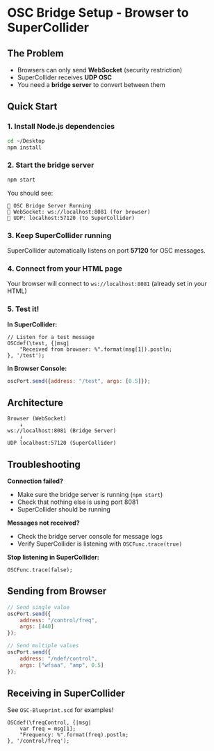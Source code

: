 # OSC Bridge Setup - Browser to SuperCollider

## The Problem
- Browsers can only send **WebSocket** (security restriction)
- SuperCollider receives **UDP OSC**
- You need a **bridge server** to convert between them

## Quick Start

### 1. Install Node.js dependencies
```bash
cd ~/Desktop
npm install
```

### 2. Start the bridge server
```bash
npm start
```

You should see:
```
🌉 OSC Bridge Server Running
📱 WebSocket: ws://localhost:8081 (for browser)
🎵 UDP: localhost:57120 (to SuperCollider)
```

### 3. Keep SuperCollider running
SuperCollider automatically listens on port **57120** for OSC messages.

### 4. Connect from your HTML page
Your browser will connect to `ws://localhost:8081` (already set in your HTML)

### 5. Test it!

**In SuperCollider:**
```supercollider
// Listen for a test message
OSCdef(\test, {|msg|
    "Received from browser: %".format(msg[1]).postln;
}, '/test');
```

**In Browser Console:**
```javascript
oscPort.send({address: "/test", args: [0.5]});
```

## Architecture

```
Browser (WebSocket) 
    ↓
ws://localhost:8081 (Bridge Server)
    ↓
UDP localhost:57120 (SuperCollider)
```

## Troubleshooting

**Connection failed?**
- Make sure the bridge server is running (`npm start`)
- Check that nothing else is using port 8081
- SuperCollider should be running

**Messages not received?**
- Check the bridge server console for message logs
- Verify SuperCollider is listening with `OSCFunc.trace(true)`

**Stop listening in SuperCollider:**
```supercollider
OSCFunc.trace(false);
```

## Sending from Browser

```javascript
// Send single value
oscPort.send({
    address: "/control/freq",
    args: [440]
});

// Send multiple values
oscPort.send({
    address: "/ndef/control",
    args: ["wfsaa", "amp", 0.5]
});
```

## Receiving in SuperCollider

See `OSC-Blueprint.scd` for examples!

```supercollider
OSCdef(\freqControl, {|msg|
    var freq = msg[1];
    "Frequency: %".format(freq).postln;
}, '/control/freq');
```
